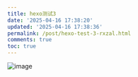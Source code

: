```yaml
---
title: hexo测试3
date: '2025-04-16 17:38:20'
updated: '2025-04-16 17:38:36'
permalink: /post/hexo-test-3-rxzal.html
comments: true
toc: true
---
```






![image](img/image-20250416173829-fbk5q1c.png)
